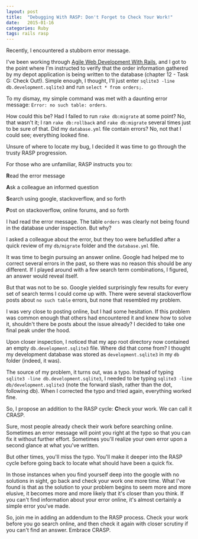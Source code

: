 ```yaml
---
layout: post
title:  "Debugging With RASP: Don't Forget to Check Your Work!"
date:   2015-01-16
categories: Ruby
tags: rails rasp
--- 
```


Recently, I encountered a stubborn error message. 

I've been working through [Agile Web Development With Rails][agile_dev], and I got to the point where I'm instructed to verify that the order information gathered by my depot application is being written to the database (chapter 12 - Task G: Check Out!). Simple enough, I thought, I'll just enter `sqlite3 -line db.development.sqlite3` and run `select * from orders;`.

To my dismay, my simple command was met with a daunting error message: `Error: no such table: orders`. 

How could this be? Had I failed to run `rake db:migrate` at some point? No, that wasn't it; I ran `rake db:rollback` and `rake db:migrate` several times just to be sure of that. Did my `database.yml` file contain errors? No, not that I could see; everything looked fine. 

Unsure of where to locate my bug, I decided it was time to go through the trusty RASP progression.

For those who are unfamiliar, RASP instructs you to:

**R**ead the error message

**A**sk a colleague an informed question

**S**earch using google, stackoverflow, and so forth

**P**ost on stackoverflow, online forums, and so forth

I had read the error message. The table `orders` was clearly not being found in the database under inspection. But why?

I asked a colleague about the error, but they too were befuddled after a quick review of my `db/migrate` folder and the `database.yml` file. 

It was time to begin pursuing an answer online. Google had helped me to correct several errors in the past, so there was no reason this should be any different. If I played around with a few search term combinations, I figured, an answer would reveal itself.

But that was not to be so. Google yielded surprisingly few results for every set of search terms I could come up with. There were several stackoverflow posts about `no such table` errors, but none that resembled my problem.

I was very close to posting online, but I had some hesitation. If this problem was common enough that others had encountered it and knew how to solve it, shouldn't there be posts about the issue already? I decided to take one final peak under the hood.

Upon closer inspection, I noticed that my app root directory now contained an empty `db.development.sqlite3` file. Where did that come from? I thought my development database was stored as `development.sqlite3` in my `db` folder (indeed, it was).

The source of my problem, it turns out, was a typo. Instead of typing `sqlite3 -line db.development.sqlite3`, I needed to be typing `sqlite3 -line db/development.sqlite3` (note the forward slash, rather than the dot, following db). When I corrected the typo and tried again, everything worked fine.

So, I propose an addition to the RASP cycle: **C**heck your work. We can call it CRASP.

Sure, most people already check their work before searching online. Sometimes an error message will point you right at the typo so that you can fix it without further effort. Sometimes you'll realize your own error upon a second glance at what you've written.

But other times, you'll miss the typo. You'll make it deeper into the RASP cycle before going back to locate what should have been a quick fix. 

In those instances when you find yourself deep into the google with no solutions in sight, go back and check your work one more time. What I've found is that as the solution to your problem begins to seem more and more elusive, it becomes more and more likely that it's closer than you think. If you can't find information about your error online, it's almost certainly a simple error you've made. 

So, join me in adding an addendum to the RASP process. Check your work before you go search online, and then check it again with closer scrutiny if you can't find an answer. Embrace CRASP.

[agile_dev]: http://www.amazon.com/Agile-Development-Rails-Facets-Ruby/dp/1937785564